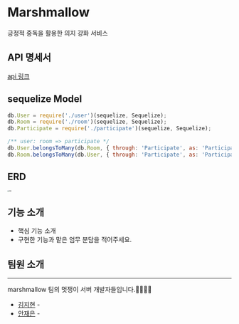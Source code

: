 # Marshmallow

긍정적 중독을 활용한 의지 강화 서비스

## API 명세서

[api 링크](https://github.com/27th-sopkathon-marshmallow/marshmallow_server/wiki)

## sequelize Model

```javascript
db.User = require('./user')(sequelize, Sequelize);
db.Room = require('./room')(sequelize, Sequelize);
db.Participate = require('./participate')(sequelize, Sequelize);

/** user: room => participate */
db.User.belongsToMany(db.Room, { through: 'Participate', as: 'Participated' });
db.Room.belongsToMany(db.User, { through: 'Participate', as: 'Participant' });
```

## ERD

<img src="https://user-images.githubusercontent.com/59338503/99882748-2ab93800-2c66-11eb-958a-7a39c748dca9.png" alt="ERD" style="zoom:20%;" />

## 기능 소개

- 핵심 기능 소개
- 구현한 기능과 맡은 엄무 분담을 적어주세요.

## 팀원 소개

---

marshmallow 팀의 멋쟁이 서버 개발자들입니다.👩🏻‍💻🤍

- [김지현](https://github.com/Jihyun247) -
- [안재은](https://github.com/JaeeunAhn) -
